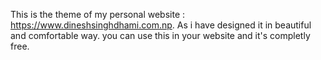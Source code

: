 This is the theme of my personal website : https://www.dineshsinghdhami.com.np.
As i have designed it in beautiful and comfortable way.
you can use this in your website and it's completly free.
